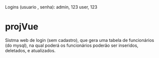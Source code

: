 Logins (usuario , senha): admin, 123 user, 123
# projVue
Sistma web de login (sem cadastro), que gera uma tabela de funcionários (do mysql), na qual poderá os funcionários poderão ser inseridos, deletados, e atualizados.
